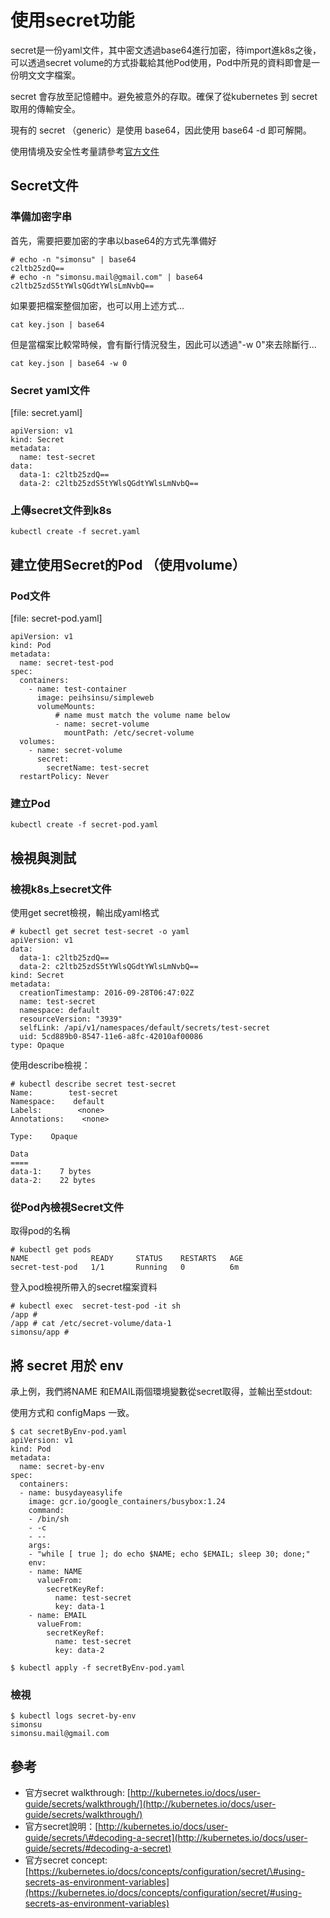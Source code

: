 # 使用secret功能

secret是一份yaml文件，其中密文透過base64進行加密，待import進k8s之後，可以透過secret volume的方式掛載給其他Pod使用，Pod中所見的資料即會是一份明文文字檔案。

secret 會存放至記憶體中。避免被意外的存取。確保了從kubernetes 到 secret 取用的傳輸安全。

現有的 secret （generic）是使用 base64，因此使用 base64 -d 即可解開。

使用情境及安全性考量請參考[官方文件](https://kubernetes.io/docs/concepts/configuration/secret/#security-properties)

## Secret文件

### 準備加密字串

首先，需要把要加密的字串以base64的方式先準備好

```text
# echo -n "simonsu" | base64
c2ltb25zdQ==
# echo -n "simonsu.mail@gmail.com" | base64
c2ltb25zdS5tYWlsQGdtYWlsLmNvbQ==
```

如果要把檔案整個加密，也可以用上述方式...

```text
cat key.json | base64
```

但是當檔案比較常時候，會有斷行情況發生，因此可以透過"-w 0"來去除斷行...

```text
cat key.json | base64 -w 0
```

### Secret yaml文件

\[file: secret.yaml\]

```text
apiVersion: v1
kind: Secret
metadata:
  name: test-secret
data:
  data-1: c2ltb25zdQ==
  data-2: c2ltb25zdS5tYWlsQGdtYWlsLmNvbQ==
```

### 上傳secret文件到k8s

```text
kubectl create -f secret.yaml
```

## 建立使用Secret的Pod （使用volume）

### Pod文件

\[file: secret-pod.yaml\]

```text
apiVersion: v1
kind: Pod
metadata:
  name: secret-test-pod
spec:
  containers:
    - name: test-container
      image: peihsinsu/simpleweb
      volumeMounts:
          # name must match the volume name below
          - name: secret-volume
            mountPath: /etc/secret-volume
  volumes:
    - name: secret-volume
      secret:
        secretName: test-secret
  restartPolicy: Never
```

### 建立Pod

```text
kubectl create -f secret-pod.yaml
```

## 檢視與測試

### 檢視k8s上secret文件

使用get secret檢視，輸出成yaml格式

```text
# kubectl get secret test-secret -o yaml
apiVersion: v1
data:
  data-1: c2ltb25zdQ==
  data-2: c2ltb25zdS5tYWlsQGdtYWlsLmNvbQ==
kind: Secret
metadata:
  creationTimestamp: 2016-09-28T06:47:02Z
  name: test-secret
  namespace: default
  resourceVersion: "3939"
  selfLink: /api/v1/namespaces/default/secrets/test-secret
  uid: 5cd889b0-8547-11e6-a8fc-42010af00086
type: Opaque
```

使用describe檢視：

```text
# kubectl describe secret test-secret
Name:        test-secret
Namespace:    default
Labels:        <none>
Annotations:    <none>

Type:    Opaque

Data
====
data-1:    7 bytes
data-2:    22 bytes
```

### 從Pod內檢視Secret文件

取得pod的名稱

```text
# kubectl get pods
NAME              READY     STATUS    RESTARTS   AGE
secret-test-pod   1/1       Running   0          6m
```

登入pod檢視所帶入的secret檔案資料

```text
# kubectl exec  secret-test-pod -it sh
/app # 
/app # cat /etc/secret-volume/data-1
simonsu/app #
```

## 將 secret 用於 env

承上例，我們將NAME 和EMAIL兩個環境變數從secret取得，並輸出至stdout:

使用方式和 configMaps 一致。

```text
$ cat secretByEnv-pod.yaml
apiVersion: v1
kind: Pod
metadata:
  name: secret-by-env
spec:
  containers:
  - name: busydayeasylife
    image: gcr.io/google_containers/busybox:1.24
    command:
    - /bin/sh
    - -c
    - --
    args:
    - "while [ true ]; do echo $NAME; echo $EMAIL; sleep 30; done;"
    env:
    - name: NAME
      valueFrom:
        secretKeyRef:
          name: test-secret
          key: data-1
    - name: EMAIL
      valueFrom:
        secretKeyRef:
          name: test-secret
          key: data-2

$ kubectl apply -f secretByEnv-pod.yaml
```

### 檢視

```text
$ kubectl logs secret-by-env
simonsu
simonsu.mail@gmail.com
```

## 參考

* 官方secret walkthrough: [http://kubernetes.io/docs/user-guide/secrets/walkthrough/](http://kubernetes.io/docs/user-guide/secrets/walkthrough/)
* 官方secret說明：[http://kubernetes.io/docs/user-guide/secrets/\#decoding-a-secret](http://kubernetes.io/docs/user-guide/secrets/#decoding-a-secret)
* 官方secret concept: [https://kubernetes.io/docs/concepts/configuration/secret/\#using-secrets-as-environment-variables](https://kubernetes.io/docs/concepts/configuration/secret/#using-secrets-as-environment-variables)

